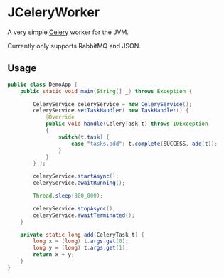 JCeleryWorker
=============

A very simple [Celery][1] worker for the JVM.

Currently only supports RabbitMQ and JSON.


## Usage
```java
public class DemoApp {
	public static void main(String[] _) throws Exception {

		CeleryService celeryService = new CeleryService();
		celeryService.setTaskHandler( new TaskHandler() {
			@Override
			public void handle(CeleryTask t) throws IOException
			{
				switch(t.task) {
					case "tasks.add": t.complete(SUCCESS, add(t));
				}
			}
		} );

		celeryService.startAsync();
		celeryService.awaitRunning();

		Thread.sleep(300_000);

		celeryService.stopAsync();
		celeryService.awaitTerminated();
	}

	private static long add(CeleryTask t) {
		long x = (long) t.args.get(0);
		long y = (long) t.args.get(1);
		return x + y;
	}
}

```

[1]: http://www.celeryproject.org/
